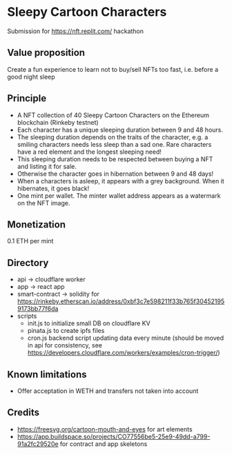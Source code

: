 # Sleepy Cartoon Characters

Submission for https://nft.replit.com/ hackathon
## Value proposition
Create a fun experience to learn not to buy/sell NFTs too fast, i.e. before a good night sleep

## Principle
- A NFT collection of 40 Sleepy Cartoon Characters on the Ethereum blockchain (Rinkeby testnet)
- Each character has a unique sleeping duration between 9 and 48 hours.
- The sleeping duration depends on the traits of the character, e.g. a smiling characters needs less sleep than a sad one. Rare characters have a red element and the longest sleeping need!
- This sleeping duration needs to be respected between buying a NFT and listing it for sale.
- Otherwise the character goes in hibernation between 9 and 48 days!
- When a characters is asleep, it appears with a grey background. When it hibernates, it goes black!
- One mint per wallet. The minter wallet address appears as a watermark on the NFT image.

## Monetization
0.1 ETH per mint

## Directory
- api -> cloudflare worker
- app -> react app
- smart-contract -> solidity for https://rinkeby.etherscan.io/address/0xbf3c7e598211f33b765f304521959173bb77f6da 
- scripts 
  - init.js to initialize small DB on cloudflare KV
  - pinata.js to create ipfs files
  - cron.js backend script updating data every minute (should be moved in api for consistency, see https://developers.cloudflare.com/workers/examples/cron-trigger/)

## Known limitations
- Offer acceptation in WETH and transfers not taken into account

## Credits
- https://freesvg.org/cartoon-mouth-and-eyes for art elements
- https://app.buildspace.so/projects/CO77556be5-25e9-49dd-a799-91a2fc29520e for contract and app skeletons
